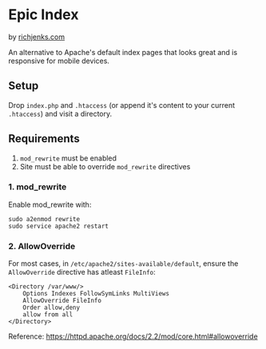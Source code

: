 # Epic Index

by [richjenks.com](http://richjenks.com)

An alternative to Apache's default index pages that looks great and is responsive for mobile devices.

## Setup

Drop `index.php` and `.htaccess` (or append it's content to your current `.htaccess`) and visit a directory.

## Requirements

1. `mod_rewrite` must be enabled
2. Site must be able to override `mod_rewrite` directives

### 1. mod_rewrite

Enable mod_rewrite with:

```shell
sudo a2enmod rewrite
sudo service apache2 restart
```

### 2. AllowOverride

For most cases, in `/etc/apache2/sites-available/default`, ensure the `AllowOverride` directive has atleast `FileInfo`:

```ApacheConf
<Directory /var/www/>
	Options Indexes FollowSymLinks MultiViews
	AllowOverride FileInfo 
	Order allow,deny
	allow from all
</Directory>
```

Reference: https://httpd.apache.org/docs/2.2/mod/core.html#allowoverride
